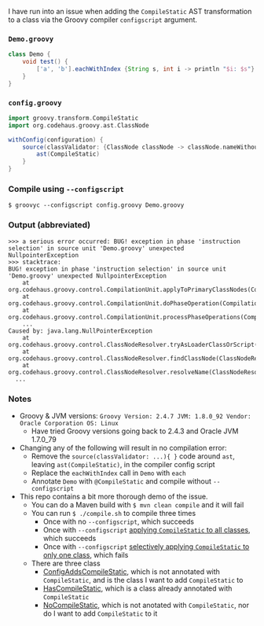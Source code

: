 I have run into an issue when adding the `CompileStatic` AST transformation to a class via the Groovy compiler `configscript` argument.

### `Demo.groovy`
```groovy
class Demo {
    void test() {
        ['a', 'b'].eachWithIndex {String s, int i -> println "$i: $s"}
    }
}
```
### `config.groovy`
```groovy
import groovy.transform.CompileStatic
import org.codehaus.groovy.ast.ClassNode

withConfig(configuration) {
    source(classValidator: {ClassNode classNode -> classNode.nameWithoutPackage == 'Demo'}) {
        ast(CompileStatic)
    }
}
```
### Compile using `--configscript`
```
$ groovyc --configscript config.groovy Demo.groovy
```
### Output (abbreviated)
```
>>> a serious error occurred: BUG! exception in phase 'instruction selection' in source unit 'Demo.groovy' unexpected NullpointerException
>>> stacktrace:
BUG! exception in phase 'instruction selection' in source unit 'Demo.groovy' unexpected NullpointerException
	at org.codehaus.groovy.control.CompilationUnit.applyToPrimaryClassNodes(CompilationUnit.java:1058)
	at org.codehaus.groovy.control.CompilationUnit.doPhaseOperation(CompilationUnit.java:591)
	at org.codehaus.groovy.control.CompilationUnit.processPhaseOperations(CompilationUnit.java:569)
	...
Caused by: java.lang.NullPointerException
	at org.codehaus.groovy.control.ClassNodeResolver.tryAsLoaderClassOrScript(ClassNodeResolver.java:180)
	at org.codehaus.groovy.control.ClassNodeResolver.findClassNode(ClassNodeResolver.java:170)
	at org.codehaus.groovy.control.ClassNodeResolver.resolveName(ClassNodeResolver.java:126)
  ...
```

### Notes
  * Groovy & JVM versions: `Groovy Version: 2.4.7 JVM: 1.8.0_92 Vendor: Oracle Corporation OS: Linux`
    * Have tried Groovy versions going back to 2.4.3 and Oracle JVM 1.7.0_79
  * Changing any of the following will result in no compilation error:
    * Remove the `source(classValidator: ...){ }` code around `ast`, leaving `ast(CompileStatic)`, in the compiler config script
    * Replace the `eachWithIndex` call in `Demo` with `each`
    * Annotate `Demo` with `@CompileStatic` and compile without `--configscript`
  * This repo contains a bit more thorough demo of the issue.
    * You can do a Maven build with `$ mvn clean compile` and it will fail
    * You can run `$ ./compile.sh` to compile three times
      * Once with no `--configscript`, which succeeds
      * Once with `--configscript` [applying `CompileStatic` to all classes](https://github.com/rvenutolo/compilestatic-compiler-config/blob/master/src/conf/alwaysApplyCompileStatic.groovy), which succeeds
      * Once with `--configscript` [selectively applying `CompileStatic` to only one class](https://github.com/rvenutolo/compilestatic-compiler-config/blob/master/src/conf/selectivelyApplyCompileStatic.groovy), which fails
    * There are three class
      * [ConfigAddsCompileStatic](https://github.com/rvenutolo/compilestatic-compiler-config/blob/master/src/main/groovy/org/venutolo/compilestatic/ConfigAddsCompileStatic.groovy), which is not annotated with `CompileStatic`, and is the class I want to add `CompileStatic` to
      * [HasCompileStatic](https://github.com/rvenutolo/compilestatic-compiler-config/blob/master/src/main/groovy/org/venutolo/compilestatic/HasCompileStatic.groovy), which is a class already annotated with `CompileStatic`
      * [NoCompileStatic](https://github.com/rvenutolo/compilestatic-compiler-config/blob/master/src/main/groovy/org/venutolo/compilestatic/NoCompileStatic.groovy), which is not anotated with `CompileStatic`, nor do I want to add `CompileStatic` to it
